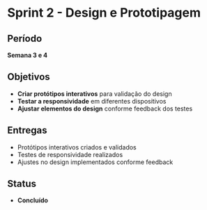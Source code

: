 # Sprint 2 - Design e Prototipagem

##  Período
**Semana 3 e 4**

##  Objetivos
- **Criar protótipos interativos** para validação do design
- **Testar a responsividade** em diferentes dispositivos
- **Ajustar elementos do design** conforme feedback dos testes

##  Entregas
-  Protótipos interativos criados e validados
-  Testes de responsividade realizados
-  Ajustes no design implementados conforme feedback

##  Status
- **Concluído**
